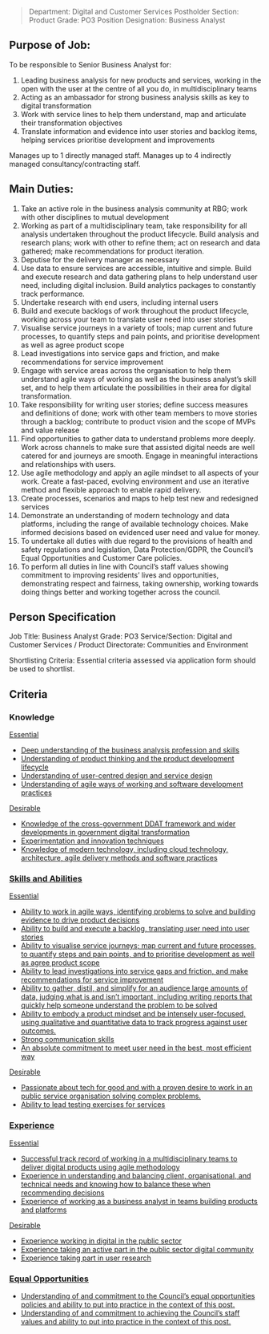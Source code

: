 
>Department: Digital and Customer Services
>Postholder Section: Product
>Grade: PO3
>Position Designation: Business Analyst

## Purpose of Job:
To be responsible to Senior Business Analyst for:
1.  Leading business analysis for new products and services, working in the open with the user at the centre of all you do, in multidisciplinary teams    
2.  Acting as an ambassador for strong business analysis skills as key to digital transformation    
3.  Work with service lines to help them understand, map and articulate their transformation objectives    
4.  Translate information and evidence into user stories and backlog items, helping services prioritise development and improvements

Manages up to 1 directly managed staff.
Manages up to 4 indirectly managed consultancy/contracting staff.

## Main Duties:
1.  Take an active role in the business analysis community at RBG; work with other disciplines to mutual development
2.  Working as part of a multidisciplinary team, take responsibility for all analysis undertaken throughout the product lifecycle. Build analysis and research plans; work with other to refine them; act on research and data gathered; make recommendations for product iteration.
3.  Deputise for the delivery manager as necessary
4.  Use data to ensure services are accessible, intuitive and simple. Build and execute research and data gathering plans to help understand user need, including digital inclusion. Build analytics packages to constantly track performance.
5.  Undertake research with end users, including internal users
6.  Build and execute backlogs of work throughout the product lifecycle, working across your team to translate user need into user stories
7.  Visualise service journeys in a variety of tools; map current and future processes, to quantify steps and pain points, and prioritise development as well as agree product scope
8.  Lead investigations into service gaps and friction, and make recommendations for service improvement
9.  Engage with service areas across the organisation to help them understand agile ways of working as well as the business analyst’s skill set, and to help them articulate the possibilities in their area for digital transformation.
10.  Take responsibility for writing user stories; define success measures and definitions of done; work with other team members to move stories through a backlog; contribute to product vision and the scope of MVPs and value release  
11.  Find opportunities to gather data to understand problems more deeply. Work across channels to make sure that assisted digital needs are well catered for and journeys are smooth. Engage in meaningful interactions and relationships with users.   
12.  Use agile methodology and apply an agile mindset to all aspects of your work. Create a fast-paced, evolving environment and use an iterative method and flexible approach to enable rapid delivery.
13.  Create processes, scenarios and maps to help test new and redesigned services  
14.  Demonstrate an understanding of modern technology and data platforms, including the range of available technology choices. Make informed decisions based on evidenced user need and value for money.
15.  To undertake all duties with due regard to the provisions of health and safety regulations and legislation, Data Protection/GDPR, the Council’s Equal Opportunities and Customer Care policies.
16.  To perform all duties in line with Council’s staff values showing commitment to improving residents’ lives and opportunities, demonstrating respect and fairness, taking ownership, working towards doing things better and working together across the council.

## Person Specification
Job Title: Business Analyst
Grade: PO3
Service/Section: Digital and Customer Services / Product
Directorate: Communities and Environment

Shortlisting Criteria: Essential criteria assessed via application form should be used to shortlist.

## Criteria
### Knowledge
<u>Essential
-   Deep understanding of the business analysis profession and skills    
-   Understanding of product thinking and the product development lifecycle    
-   Understanding of user-centred design and service design    
-   Understanding of agile ways of working and software development practices

<u>Desirable
-   Knowledge of the cross-government DDAT framework and wider developments in government digital transformation    
-   Experimentation and innovation techniques
-   Knowledge of modern technology, including cloud technology, architecture, agile delivery methods and software practices
    
### Skills and Abilities
<u>Essential
-   Ability to work in agile ways, identifying problems to solve and building evidence to drive product decisions    
-   Ability to build and execute a backlog, translating user need into user stories    
-   Ability to visualise service journeys; map current and future processes, to quantify steps and pain points, and to prioritise development as well as agree product scope    
-   Ability to lead investigations into service gaps and friction, and make recommendations for service improvement    
-   Ability to gather, distil, and simplify for an audience large amounts of data, judging what is and isn’t important, including writing reports that quickly help someone understand the problem to be solved    
-   Ability to embody a product mindset and be intensely user-focused, using qualitative and quantitative data to track progress against user outcomes.    
-   Strong communication skills    
-   An absolute commitment to meet user need in the best, most efficient way

<u>Desirable
-   Passionate about tech for good and with a proven desire to work in an public service organisation solving complex problems.    
-   Ability to lead testing exercises for services
    
### Experience
<u>Essential
-   Successful track record of working in a multidisciplinary teams to deliver digital products using agile methodology    
-   Experience in understanding and balancing client, organisational, and technical needs and knowing how to balance these when recommending decisions    
-   Experience of working as a business analyst in teams building products and platforms  

<u>Desirable
-   Experience working in digital in the public sector    
-   Experience taking an active part in the public sector digital community    
-   Experience taking part in user research

### Equal Opportunities
-   Understanding of and commitment to the Council’s equal opportunities policies and ability to put into practice in the context of this post.    
-   Understanding of and commitment to achieving the Council’s staff values and ability to put into practice in the context of this post.
